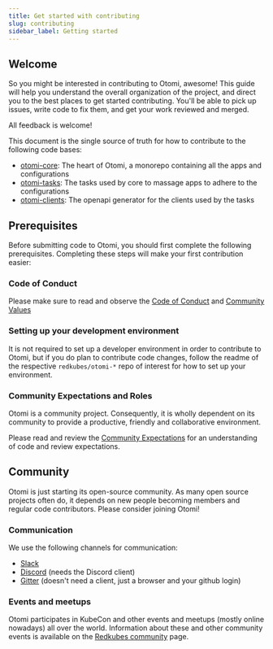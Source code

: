 ```yaml
---
title: Get started with contributing
slug: contributing
sidebar_label: Getting started
---
```


## Welcome

So you might be interested in contributing to Otomi, awesome! This guide will help you understand the overall organization of the project, and direct you to the best places to get started contributing. You'll be able to pick up issues, write code to fix them, and get your work reviewed and merged.

All feedback is welcome!

This document is the single source of truth for how to contribute to the following code bases:

- [otomi-core](https://github.com/redkubes/otomi-core/): The heart of Otomi, a monorepo containing all the apps and configurations
- [otomi-tasks](https://github.com/redkubes/otomi-tasks/): The tasks used by core to massage apps to adhere to the configurations
- [otomi-clients](https://github.com/redkubes/otomi-clients/): The openapi generator for the clients used by the tasks

## Prerequisites

Before submitting code to Otomi, you should first complete the following prerequisites. Completing these steps will make your first contribution easier:

### Code of Conduct

Please make sure to read and observe the [Code of Conduct] and
[Community Values]

### Setting up your development environment

It is not required to set up a developer environment in order to contribute to Otomi, but if you do plan to contribute code changes, follow the readme of the respective `redkubes/otomi-*` repo of interest for how to set up your environment.

### Community Expectations and Roles

Otomi is a community project. Consequently, it is wholly dependent on its community to provide a productive, friendly and collaborative environment.

Please read and review the [Community Expectations] for an understanding of code and review expectations.

## Community

Otomi is just starting its open-source community. As many open source projects often do, it depends on new people becoming members and regular code contributors. Please consider joining Otomi!

### Communication

We use the following channels for communication:

- [Slack]
- [Discord] (needs the Discord client)
- [Gitter] (doesn't need a client, just a browser and your github login)

### Events and meetups

Otomi participates in KubeCon and other events and meetups (mostly online nowadays) all over the world. Information about these and other
community events is available on the [Redkubes community] page.

[code of conduct]: code-of-conduct
[community values]: values
[community expectations]: contributing/expectations
[slack]: https://otomi.slack.com/join/shared_invite/zt-12h11e8aa-6po4NWhhpMXxT~nffDsYqA#/shared-invite/email
[discord]: https://discord.gg/96aXY7gHe9
[gitter]: https://gitter.im/redkubes/community
[redkubes community]: https://redkubes.com/community/
